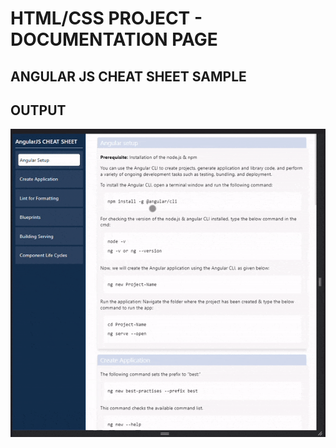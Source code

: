 # HTML/CSS PROJECT -  DOCUMENTATION PAGE 

## ANGULAR JS CHEAT SHEET SAMPLE

## OUTPUT

![gif record](doc_page.gif)